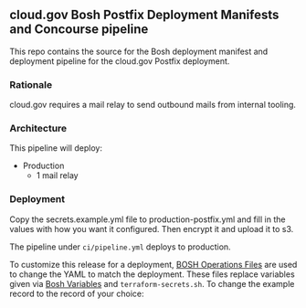 ## cloud.gov Bosh Postfix Deployment Manifests and Concourse pipeline

This repo contains the source for the Bosh deployment manifest and deployment pipeline for the cloud.gov Postfix deployment.

### Rationale
cloud.gov requires a mail relay to send outbound mails from internal tooling.

### Architecture
This pipeline will deploy:
* Production
  * 1 mail relay

### Deployment
Copy the secrets.example.yml file to production-postfix.yml and fill in the values with how you want it configured.  Then encrypt it and upload it to s3.

The pipeline under `ci/pipeline.yml` deploys to production.

To customize this release for a deployment, [BOSH Operations Files](https://bosh.io/docs/cli-ops-files.html) are used to change the YAML to match the deployment.  These files replace variables given via [Bosh Variables](https://bosh.io/docs/cli-int.html) and `terraform-secrets.sh`.  To change the example record to the record of your choice:

